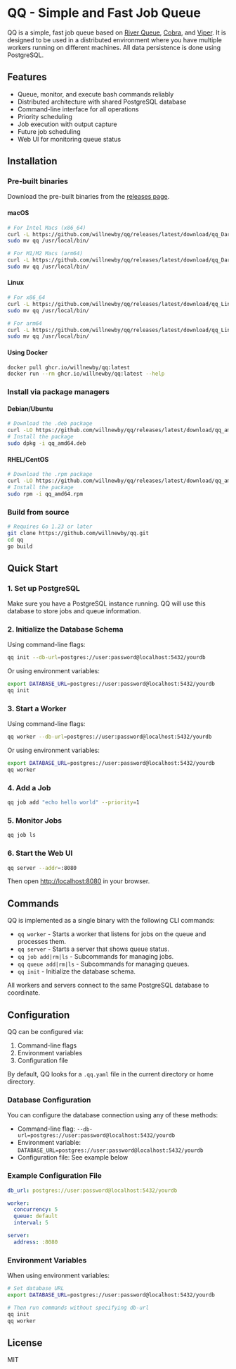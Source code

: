 # QQ - Simple and Fast Job Queue

QQ is a simple, fast job queue based on [River Queue](https://riverqueue.com/docs), [Cobra](https://github.com/spf13/cobra), and [Viper](https://github.com/spf13/viper). It is designed to be used in a distributed environment where you have multiple workers running on different machines. All data persistence is done using PostgreSQL.

## Features

- Queue, monitor, and execute bash commands reliably
- Distributed architecture with shared PostgreSQL database
- Command-line interface for all operations
- Priority scheduling
- Job execution with output capture
- Future job scheduling
- Web UI for monitoring queue status

## Installation

### Pre-built binaries

Download the pre-built binaries from the [releases page](https://github.com/willnewby/qq/releases).

#### macOS

```bash
# For Intel Macs (x86_64)
curl -L https://github.com/willnewby/qq/releases/latest/download/qq_Darwin_x86_64.tar.gz | tar xz
sudo mv qq /usr/local/bin/

# For M1/M2 Macs (arm64)
curl -L https://github.com/willnewby/qq/releases/latest/download/qq_Darwin_arm64.tar.gz | tar xz
sudo mv qq /usr/local/bin/
```

#### Linux

```bash
# For x86_64
curl -L https://github.com/willnewby/qq/releases/latest/download/qq_Linux_x86_64.tar.gz | tar xz
sudo mv qq /usr/local/bin/

# For arm64
curl -L https://github.com/willnewby/qq/releases/latest/download/qq_Linux_arm64.tar.gz | tar xz
sudo mv qq /usr/local/bin/
```

#### Using Docker

```bash
docker pull ghcr.io/willnewby/qq:latest
docker run --rm ghcr.io/willnewby/qq:latest --help
```

### Install via package managers

#### Debian/Ubuntu

```bash
# Download the .deb package
curl -LO https://github.com/willnewby/qq/releases/latest/download/qq_amd64.deb
# Install the package
sudo dpkg -i qq_amd64.deb
```

#### RHEL/CentOS

```bash
# Download the .rpm package
curl -LO https://github.com/willnewby/qq/releases/latest/download/qq_amd64.rpm
# Install the package
sudo rpm -i qq_amd64.rpm
```

### Build from source

```bash
# Requires Go 1.23 or later
git clone https://github.com/willnewby/qq.git
cd qq
go build
```

## Quick Start

### 1. Set up PostgreSQL

Make sure you have a PostgreSQL instance running. QQ will use this database to store jobs and queue information.

### 2. Initialize the Database Schema

Using command-line flags:
```bash
qq init --db-url=postgres://user:password@localhost:5432/yourdb
```

Or using environment variables:
```bash
export DATABASE_URL=postgres://user:password@localhost:5432/yourdb
qq init
```

### 3. Start a Worker

Using command-line flags:
```bash
qq worker --db-url=postgres://user:password@localhost:5432/yourdb
```

Or using environment variables:
```bash
export DATABASE_URL=postgres://user:password@localhost:5432/yourdb
qq worker
```

### 4. Add a Job

```bash
qq job add "echo hello world" --priority=1
```

### 5. Monitor Jobs

```bash
qq job ls
```

### 6. Start the Web UI

```bash
qq server --addr=:8080
```

Then open [http://localhost:8080](http://localhost:8080) in your browser.

## Commands

QQ is implemented as a single binary with the following CLI commands:

- `qq worker` - Starts a worker that listens for jobs on the queue and processes them.
- `qq server` - Starts a server that shows queue status.
- `qq job add|rm|ls` - Subcommands for managing jobs.
- `qq queue add|rm|ls` - Subcommands for managing queues.
- `qq init` - Initialize the database schema.

All workers and servers connect to the same PostgreSQL database to coordinate.

## Configuration

QQ can be configured via:
1. Command-line flags
2. Environment variables 
3. Configuration file

By default, QQ looks for a `.qq.yaml` file in the current directory or home directory.

### Database Configuration

You can configure the database connection using any of these methods:

- Command-line flag: `--db-url=postgres://user:password@localhost:5432/yourdb`
- Environment variable: `DATABASE_URL=postgres://user:password@localhost:5432/yourdb`
- Configuration file: See example below

### Example Configuration File

```yaml
db_url: postgres://user:password@localhost:5432/yourdb

worker:
  concurrency: 5
  queue: default
  interval: 5

server:
  address: :8080
```

### Environment Variables

When using environment variables:

```bash
# Set database URL
export DATABASE_URL=postgres://user:password@localhost:5432/yourdb

# Then run commands without specifying db-url
qq init
qq worker
```

## License

MIT